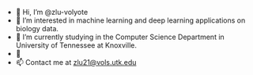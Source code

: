 - 👋 Hi, I’m @zlu-volyote
- 👀 I’m interested in machine learning and deep learning applications on biology data.
- 🌱 I’m currently studying in the Computer Science Department in University of Tennessee at Knoxville. 
- 💞️
- 📫 Contact me at zlu21@vols.utk.edu

<!---
zlu-volyote/zlu-volyote is a ✨ special ✨ repository because its `README.md` (this file) appears on your GitHub profile.
You can click the Preview link to take a look at your changes.
--->
